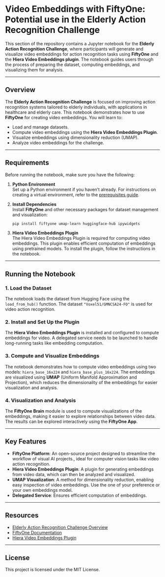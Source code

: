 # **Video Embeddings with FiftyOne: Potential use in the Elderly Action Recognition Challenge**

This section of the repository contains a Jupyter notebook for the **Elderly Action Recognition Challenge**, where participants will generate and visualize video embeddings for action recognition tasks using **FiftyOne** and the **Hiera Video Embeddings plugin**. The notebook guides users through the process of preparing the dataset, computing embeddings, and visualizing them for analysis.

---

## **Overview**

The **Elderly Action Recognition Challenge** is focused on improving action recognition systems tailored to elderly individuals, with applications in healthcare and elderly care. This notebook demonstrates how to use **FiftyOne** for creating video embeddings. You will learn to:

- Load and manage datasets.
- Compute video embeddings using the **Hiera Video Embeddings Plugin**.
- Visualize embeddings using dimensionality reduction (UMAP).
- Analyze video embeddings for the challenge.

---

## **Requirements**

Before running the notebook, make sure you have the following:

1. **Python Environment**  
   Set up a Python environment if you haven’t already. For instructions on creating a virtual environment, refer to the [prerequisites guide](https://github.com/voxel51/fiftyone-examples?tab=readme-ov-file#-prerequisites-for-beginners-).

2. **Install Dependencies**  
   Install **FiftyOne** and other necessary packages for dataset management and visualization:
   ```bash
   pip install fiftyone umap-learn huggingface-hub ipywidgets

3. **Hiera Video Embeddings Plugin**  
   The Hiera Video Embeddings Plugin is required for computing video embeddings. This plugin enables efficient computation of embeddings using pretrained models. To install the plugin, follow the instructions in the notebook.

---

## **Running the Notebook**

### **1. Load the Dataset**  
The notebook loads the dataset from Hugging Face using the `load_from_hub()` function. The dataset `"Voxel51/GMNCSA24-FO"` is used for video action recognition.

### **2. Install and Set Up the Plugin**  
The **Hiera Video Embeddings Plugin** is installed and configured to compute embeddings for video. A delegated service needs to be launched to handle long-running tasks like embedding computation.

### **3. Compute and Visualize Embeddings**  
The notebook demonstrates how to compute video embeddings using two models: `hiera_base_16x224` and `hiera_base_plus_16x224`. The embeddings are visualized using **UMAP** (Uniform Manifold Approximation and Projection), which reduces the dimensionality of the embeddings for easier visualization and analysis.

### **4. Visualization and Analysis**  
The **FiftyOne Brain** module is used to compute visualizations of the embeddings, making it easier to explore relationships between video data. The results can be explored interactively using the **FiftyOne App**.

---

## **Key Features**

- **FiftyOne Platform**: An open-source project designed to streamline the workflow of visual AI projects., ideal for computer vision tasks like video action recognition.
- **Hiera Video Embeddings Plugin**: A plugin for generating embeddings from video data, which can then be analyzed and visualized.
- **UMAP Visualization**: A method for dimensionality reduction, enabling easy inspection of video embeddings. Use the one of your preference or your  own embeddings model. 
- **Delegated Service**: Ensures efficient computation of embeddings.

---

## **Resources**

- [Elderly Action Recognition Challenge Overview](https://voxel51.com/computer-vision-events/elderly-action-recognition-challenge-wacv-2025/)
- [FiftyOne Documentation](https://docs.voxel51.com/)
- [Hiera Video Embeddings Plugin](https://github.com/harpreetsahota204/hiera-video-embeddings-plugin)

---

## **License**

This project is licensed under the MIT License.